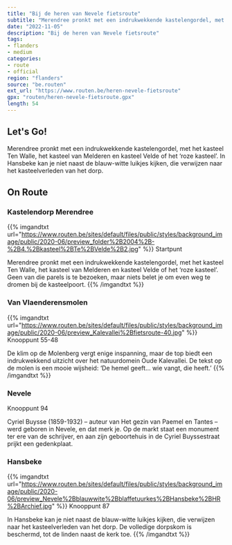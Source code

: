 ```yaml
---
title: "Bij de heren van Nevele fietsroute"
subtitle: "Merendree pronkt met een indrukwekkende kastelengordel, met het kasteel Ten Walle, het kasteel van Melderen en kasteel Velde of het ‘roze kasteel’"
date: "2022-11-05"
description: "Bij de heren van Nevele fietsroute"
tags:
- flanders
- medium
categories:
- route
- official
region: "flanders"
source: "be.routen"
ext_url: "https://www.routen.be/heren-nevele-fietsroute"
gpx: "routen/heren-nevele-fietsroute.gpx"
length: 54
---
```


## Let's Go!

Merendree pronkt met een indrukwekkende kastelengordel, met het kasteel Ten Walle, het kasteel van Melderen en kasteel Velde of het ‘roze kasteel’. In Hansbeke kan je niet naast de blauw-witte luikjes kijken, die verwijzen naar het kasteelverleden van het dorp.

## On Route

### Kastelendorp Merendree

{{% imgandtxt url="https://www.routen.be/sites/default/files/public/styles/background_image/public/2020-06/preview_folder%2B2004%2B-%2B4.%2Bkasteel%2BTe%2BVelde%2B2.jpg" %}}
Startpunt

Merendree pronkt met een indrukwekkende kastelengordel, met het kasteel Ten Walle, het kasteel van Melderen en kasteel Velde of het ‘roze kasteel’. Geen van die parels is te bezoeken, maar niets belet je om even weg te dromen bij de kasteelpoort.
{{% /imgandtxt %}}

### Van Vlaenderensmolen

{{% imgandtxt url="https://www.routen.be/sites/default/files/public/styles/background_image/public/2020-06/preview_Kalevallei%2Bfietsroute-40.jpg" %}}
Knooppunt 55-48

De klim op de Molenberg vergt enige inspanning, maar de top biedt een indrukwekkend uitzicht over het natuurdomein Oude Kalevallei. De tekst op de molen is een mooie wijsheid: ‘De hemel geeft… wie vangt, die heeft.’
{{% /imgandtxt %}}

### Nevele

Knooppunt 94

Cyriel Buysse (1859-1932) – auteur van Het gezin van Paemel en Tantes – werd geboren in Nevele, en dat merk je. Op de markt staat een monument ter ere van de schrijver, en aan zijn geboortehuis in de Cyriel Buyssestraat prijkt een gedenkplaat.

### Hansbeke

{{% imgandtxt url="https://www.routen.be/sites/default/files/public/styles/background_image/public/2020-06/preview_Nevele%2Bblauwwite%2Bblaffetuurkes%2BHansbeke%2BHR%2BArchief.jpg" %}}
Knooppunt 87

In Hansbeke kan je niet naast de blauw-witte luikjes kijken, die verwijzen naar het kasteelverleden van het dorp. De volledige dorpskom is beschermd, tot de linden naast de kerk toe.
{{% /imgandtxt %}}


